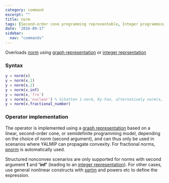 ```yaml
---
category: command
excerpt: ""
title: norm
tags: [Second-order cone programming representable, Integer programming representable, Semidefinite programming representable]
date: '2016-09-17'
sidebar:
  nav: "commands"
---
```


Overloads [norm](/command/norm) using [graph representation](/tutorial/nonlinearoperatorsgraphs) or [integer reprsentation](/tutorial/nonlinearoperatorsmixedinteger)

### Syntax

````matlab
y = norm(x)
y = norm(x,1)
y = norm(x,2)
y = norm(x,inf)
y = norm(x,'fro')
y = norm(x,'nuclear') % Schatten 1-norm, Ky-Fan, alternatively norm(x,'*')
y = norm(x,fractional_number)
````

### Operator implementation

The operator is implemented using a [graph representation](/tutorial/nonlinearoperatorsgraphs) based on a linear, second-order cone, or semidefinite programming model, depending on the choice of norm (second argument), and can thus only be used in scenarios where YALMIP can propagate convexity. For fractional norms, [pnorm](/command/pnorm) is automatically used.

Structured nonconvex scenarios are only supported for norms with second argument **1** and **'inf'** (leading to an [integer representation](/tutorial/nonlinearoperatorsmixedinteger)). For other cases, use general nonlinear constructs with [sqrtm](/command/sqrtm) and powers etc to define the expression.
